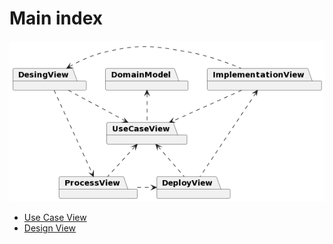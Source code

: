 # Main index

![](../out/4+1-view.png)

* [Use Case View](./usecase-view.md)
* [Design View](./design-view.md)